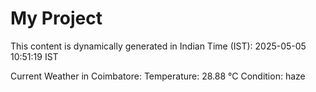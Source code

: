# My Project

This content is dynamically generated in Indian Time (IST): 2025-05-05 10:51:19 IST


Current Weather in Coimbatore:
Temperature: 28.88 °C
Condition: haze
